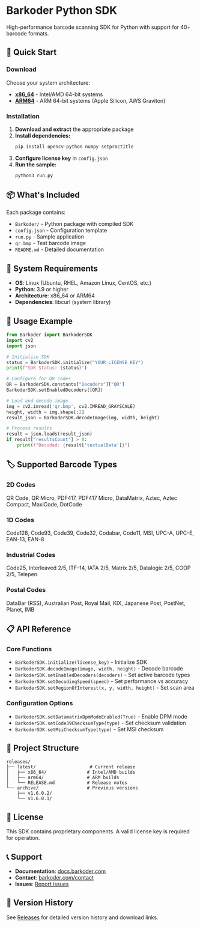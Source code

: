 # Barkoder Python SDK

High-performance barcode scanning SDK for Python with support for 40+ barcode formats.

## 🚀 Quick Start

### Download

Choose your system architecture:
- **[x86_64](releases/latest/x86_64/)** - Intel/AMD 64-bit systems
- **[ARM64](releases/latest/arm64/)** - ARM 64-bit systems (Apple Silicon, AWS Graviton)

### Installation

1. **Download and extract** the appropriate package
2. **Install dependencies:**
   ```bash
   pip install opencv-python numpy setproctitle
   ```
3. **Configure license key** in `config.json`
4. **Run the sample:**
   ```bash
   python3 run.py
   ```

## 📦 What's Included

Each package contains:
- `Barkoder/` - Python package with compiled SDK
- `config.json` - Configuration template
- `run.py` - Sample application
- `qr.bmp` - Test barcode image
- `README.md` - Detailed documentation

## 🔧 System Requirements

- **OS**: Linux (Ubuntu, RHEL, Amazon Linux, CentOS, etc.)
- **Python**: 3.9 or higher
- **Architecture**: x86_64 or ARM64
- **Dependencies**: libcurl (system library)

## 📖 Usage Example

```python
from Barkoder import BarkoderSDK
import cv2
import json

# Initialize SDK
status = BarkoderSDK.initialize("YOUR_LICENSE_KEY")
print(f"SDK Status: {status}")

# Configure for QR codes
QR = BarkoderSDK.constants["Decoders"]["QR"]
BarkoderSDK.setEnabledDecoders([QR])

# Load and decode image
img = cv2.imread('qr.bmp', cv2.IMREAD_GRAYSCALE)
height, width = img.shape[:2]
result_json = BarkoderSDK.decodeImage(img, width, height)

# Process results
result = json.loads(result_json)
if result["resultsCount"] > 0:
    print(f"Decoded: {result['textualData']}")
```

## 🏷️ Supported Barcode Types

### 2D Codes
QR Code, QR Micro, PDF417, PDF417 Micro, DataMatrix, Aztec, Aztec Compact, MaxiCode, DotCode

### 1D Codes  
Code128, Code93, Code39, Code32, Codabar, Code11, MSI, UPC-A, UPC-E, EAN-13, EAN-8

### Industrial Codes
Code25, Interleaved 2/5, ITF-14, IATA 2/5, Matrix 2/5, Datalogic 2/5, COOP 2/5, Telepen

### Postal Codes
DataBar (RSS), Australian Post, Royal Mail, KIX, Japanese Post, PostNet, Planet, IMB

## 📋 API Reference

### Core Functions
- `BarkoderSDK.initialize(license_key)` - Initialize SDK
- `BarkoderSDK.decodeImage(image, width, height)` - Decode barcode
- `BarkoderSDK.setEnabledDecoders(decoders)` - Set active barcode types
- `BarkoderSDK.setDecodingSpeed(speed)` - Set performance vs accuracy
- `BarkoderSDK.setRegionOfInterest(x, y, width, height)` - Set scan area

### Configuration Options
- `BarkoderSDK.setDatamatrixDpmModeEnabled(True)` - Enable DPM mode
- `BarkoderSDK.setCode39ChecksumType(type)` - Set checksum validation
- `BarkoderSDK.setMsiChecksumType(type)` - Set MSI checksum

## 📁 Project Structure

```
releases/
├── latest/                    # Current release
│   ├── x86_64/               # Intel/AMD builds
│   ├── arm64/                # ARM builds
│   └── RELEASE.md            # Release notes
└── archive/                  # Previous versions
    ├── v1.6.0.2/
    └── v1.6.0.1/
```

## 🔐 License

This SDK contains proprietary components. A valid license key is required for operation.

## 📞 Support

- **Documentation**: [docs.barkoder.com](https://docs.barkoder.com)
- **Contact**: [barkoder.com/contact](https://barkoder.com/contact)
- **Issues**: [Report issues](../../issues)

## 📜 Version History

See [Releases](../../releases) for detailed version history and download links.